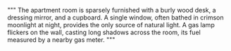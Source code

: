 """
The apartment room is sparsely furnished with a burly wood desk, a dressing mirror, and a cupboard. A single window, often bathed in crimson moonlight at night, provides the only source of natural light. A gas lamp flickers on the wall, casting long shadows across the room, its fuel measured by a nearby gas meter. 
"""
